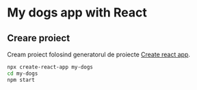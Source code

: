 # My dogs app with React

## Creare proiect

Cream proiect folosind generatorul de proiecte [Create react app](https://facebook.github.io/create-react-app/).

```sh
npx create-react-app my-dogs
cd my-dogs
npm start
```
